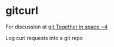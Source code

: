 # gitcurl
For discussion at [git Together in space ~4](http://website.in-space.org/git-together/)

Log curl requests into a git repo
